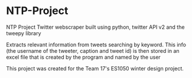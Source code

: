 # NTP-Project
NTP Project
Twitter webscraper built using python, twitter API v2 and the tweepy library

Extracts relevant information from tweets searching by keyword. 
This info (the username of the tweeter, caption and tweet id) is then stored in an excel file that is created by the program and named by the user

This project was created for the Team 17's ES1050 winter design project.
